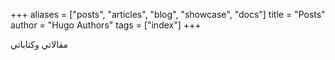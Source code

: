 +++
aliases = ["posts", "articles", "blog", "showcase", "docs"]
title = "Posts"
author = "Hugo Authors"
tags = ["index"]
+++

مقالاتي وكتاباتي